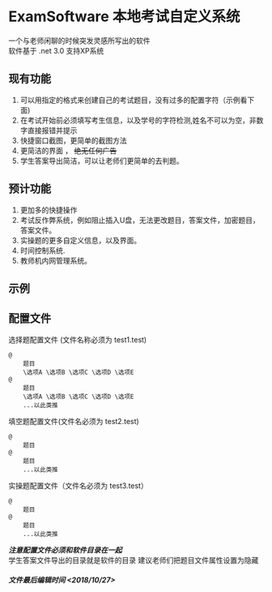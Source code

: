 # **ExamSoftware 本地考试自定义系统**
一个与老师闲聊的时候突发灵感所写出的软件  
软件基于 .net 3.0 支持XP系统
## 现有功能
1. 可以用指定的格式来创建自己的考试题目，没有过多的配置字符（示例看下面)
2. 在考试开始前必须填写考生信息，以及学号的字符检测,姓名不可以为空，非数字直接报错并提示
3. 快捷窗口截图，更简单的截图方法
4. 更简洁的界面 ， ~~绝无任何广告~~
5. 学生答案导出简洁，可以让老师们更简单的去判题。

## 预计功能
1. 更加多的快捷操作
2. 考试反作弊系统，例如阻止插入U盘，无法更改题目，答案文件，加密题目，答案文件。
3. 实操题的更多自定义信息，以及界面。
4. 时间控制系统.
5. 教师机内网管理系统。

## 示例
## 配置文件
选择题配置文件 (文件名称必须为 test1.test)
```
@
    题目
    \选项A \选项B \选项C \选项D \选项E
@
    题目
    \选项A \选项B \选项C \选项D \选项E
    ...以此类推
```
填空题配置文件(文件名必须为 test2.test)
```
@
    题目
@    
    题目
    ...以此类推
```
实操题配置文件（文件名必须为 test3.test）
```
@
    题目
@    
    题目
    ...以此类推
```
***注意配置文件必须和软件目录在一起***  
学生答案文件导出的目录就是软件的目录 建议老师们把题目文件属性设置为隐藏

##### 文件最后编辑时间 <2018/10/27>
